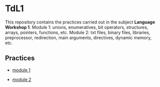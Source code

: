 # TdL1

This repository contains the practices carried out in the subject **Language Workshop 1**.
Module 1: unions, enumeratives, bit operators, structures, arrays, pointers, functions, etc.
Module 2: txt files, binary files, libraries, preprocessor, redirection, main arguments, directives, dynamic memory, etc.

## Practices

- [module 1](mod1%20estatico/)

- [module 2](mod2%20dinamico/)

